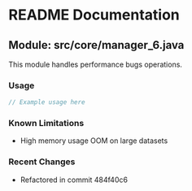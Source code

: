 # README Documentation

## Module: src/core/manager_6.java

This module handles performance bugs operations.

### Usage

```javascript
// Example usage here
```

### Known Limitations

- High memory usage OOM on large datasets

### Recent Changes

- Refactored in commit 484f40c6

